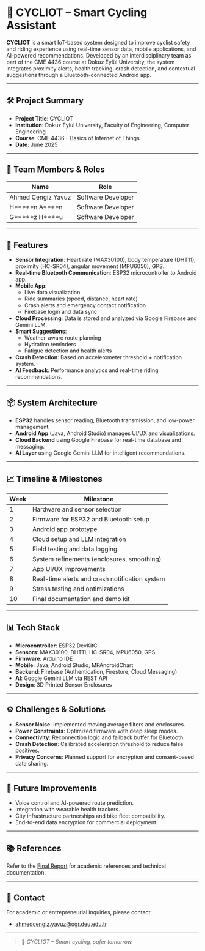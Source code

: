 # 🚴 CYCLIOT – Smart Cycling Assistant

**CYCLIOT** is a smart IoT-based system designed to improve cyclist safety and riding experience using real-time sensor data, mobile applications, and AI-powered recommendations. Developed by an interdisciplinary team as part of the CME 4436 course at Dokuz Eylül University, the system integrates proximity alerts, health tracking, crash detection, and contextual suggestions through a Bluetooth-connected Android app.

---

## 🛠 Project Summary

- **Project Title**: CYCLIOT
- **Institution**: Dokuz Eylul University, Faculty of Engineering, Computer Engineering
- **Course**: CME 4436 – Basics of Internet of Things
- **Date**: June 2025

---

## 👥 Team Members & Roles

| Name                 | Role               |
|----------------------|--------------------|
| Ahmed Cengiz Yavuz   | Software Developer |
| H*****n A****n       | Software Developer |
| G*****z H****u       | Software Developer |

---

## 🚀 Features

- **Sensor Integration**: Heart rate (MAX30100), body temperature (DHT11), proximity (HC-SR04), angular movement (MPU6050), GPS.
- **Real-time Bluetooth Communication**: ESP32 microcontroller to Android app.
- **Mobile App**:
  - Live data visualization
  - Ride summaries (speed, distance, heart rate)
  - Crash alerts and emergency contact notification
  - Firebase login and data sync
- **Cloud Processing**: Data is stored and analyzed via Google Firebase and Gemini LLM.
- **Smart Suggestions**:
  - Weather-aware route planning
  - Hydration reminders
  - Fatigue detection and health alerts
- **Crash Detection**: Based on accelerometer threshold + notification system.
- **AI Feedback**: Performance analytics and real-time riding recommendations.

---

## 📦 System Architecture

- **ESP32** handles sensor reading, Bluetooth transmission, and low-power management.
- **Android App** (Java, Android Studio) manages UI/UX and visualizations.
- **Cloud Backend** using Google Firebase for real-time database and messaging.
- **AI Layer** using Google Gemini LLM for intelligent recommendations.

---

## 📈 Timeline & Milestones

| Week | Milestone                                      |
|------|------------------------------------------------|
| 1    | Hardware and sensor selection                  |
| 2    | Firmware for ESP32 and Bluetooth setup         |
| 3    | Android app prototype                          |
| 4    | Cloud setup and LLM integration                |
| 5    | Field testing and data logging                 |
| 6    | System refinements (enclosures, smoothing)     |
| 7    | App UI/UX improvements                         |
| 8    | Real-time alerts and crash notification system |
| 9    | Stress testing and optimizations               |
| 10   | Final documentation and demo kit               |

---

## 📊 Tech Stack

- **Microcontroller**: ESP32 DevKitC
- **Sensors**: MAX30100, DHT11, HC-SR04, MPU6050, GPS
- **Firmware**: Arduino IDE
- **Mobile**: Java, Android Studio, MPAndroidChart
- **Backend**: Firebase (Authentication, Firestore, Cloud Messaging)
- **AI**: Google Gemini LLM via REST API
- **Design**: 3D Printed Sensor Enclosures

---

## ⚙️ Challenges & Solutions

- **Sensor Noise**: Implemented moving average filters and enclosures.
- **Power Constraints**: Optimized firmware with deep sleep modes.
- **Connectivity**: Reconnection logic and fallback buffer for Bluetooth.
- **Crash Detection**: Calibrated acceleration threshold to reduce false positives.
- **Privacy Concerns**: Planned support for encryption and consent-based data sharing.

---

## 📌 Future Improvements

- Voice control and AI-powered route prediction.
- Integration with wearable health trackers.
- City infrastructure partnerships and bike fleet compatibility.
- End-to-end data encryption for commercial deployment.

---

## 📚 References

Refer to the [Final Report](docs/final_report.pdf) for academic references and technical documentation.

---

## 📧 Contact

For academic or entrepreneurial inquiries, please contact:

- ahmedcengiz.yavuz@ogr.deu.edu.tr

---

> 🚴 *CYCLIOT – Smart cycling, safer tomorrow.*


